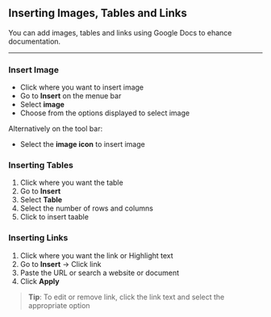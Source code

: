 ## Inserting Images, Tables and Links
You can add images, tables and links using Google Docs to ehance documentation. 

---

### Insert Image
- Click where you want to insert image
- Go to **Insert** on the menue bar
- Select **image**
- Choose from the options displayed to select image

Alternatively on the tool bar:

- Select the **image icon** to insert image

### Inserting Tables
1. Click where you want the table
2. Go to **Insert** 
3. Select **Table** 
4. Select the number of rows and columns
5. Click to insert taable

### Inserting Links
1. Click where you want the link or Highlight text
2.  Go to **Insert** → Click link
3. Paste the URL or search a website or document 
4. Click **Apply**

>**Tip**: To edit or remove link, click the link text and select the appropriate option
